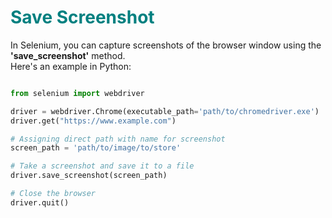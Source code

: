 # <span style="color:teal;">**Save Screenshot**
In Selenium, you can capture screenshots of the browser window using the **'save_screenshot'** method.  
Here's an example in Python:

```python

from selenium import webdriver

driver = webdriver.Chrome(executable_path='path/to/chromedriver.exe')
driver.get("https://www.example.com")

# Assigning direct path with name for screenshot
screen_path = 'path/to/image/to/store'

# Take a screenshot and save it to a file
driver.save_screenshot(screen_path)

# Close the browser
driver.quit()

```
